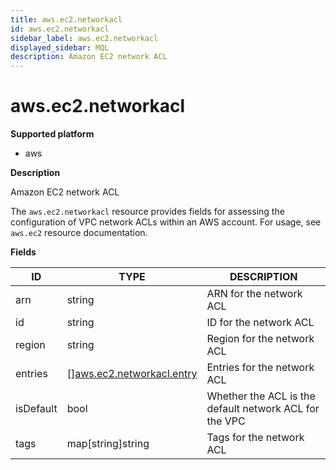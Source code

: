 ```yaml
---
title: aws.ec2.networkacl
id: aws.ec2.networkacl
sidebar_label: aws.ec2.networkacl
displayed_sidebar: MQL
description: Amazon EC2 network ACL
---
```


# aws.ec2.networkacl

**Supported platform**

- aws

**Description**

Amazon EC2 network ACL

The `aws.ec2.networkacl` resource provides fields for assessing the configuration of VPC network ACLs within an AWS account. For usage, see `aws.ec2` resource documentation.

**Fields**

| ID        | TYPE                                                              | DESCRIPTION                                            |
| --------- | ----------------------------------------------------------------- | ------------------------------------------------------ |
| arn       | string                                                            | ARN for the network ACL                                |
| id        | string                                                            | ID for the network ACL                                 |
| region    | string                                                            | Region for the network ACL                             |
| entries   | &#91;&#93;[aws.ec2.networkacl.entry](aws.ec2.networkacl.entry.md) | Entries for the network ACL                            |
| isDefault | bool                                                              | Whether the ACL is the default network ACL for the VPC |
| tags      | map[string]string                                                 | Tags for the network ACL                               |
